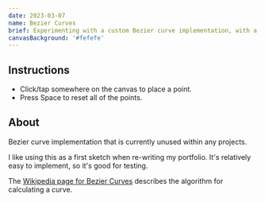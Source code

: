 ```yaml
---
date: 2023-03-07
name: Bezier Curves
brief: Experimenting with a custom Bezier curve implementation, with a variable amount of control points.
canvasBackground: '#fefefe'
---
```


## Instructions

- Click/tap somewhere on the canvas to place a point.
- Press Space to reset all of the points.

## About

Bezier curve implementation that is currently unused within any projects.

I like using this as a first sketch when re-writing my portfolio. It's relatively easy to implement, so it's good for testing.

The [Wikipedia page for Bezier Curves][0] describes the algorithm for calculating a curve.

[0]: https://en.wikipedia.org/wiki/B%C3%A9zier_curve
